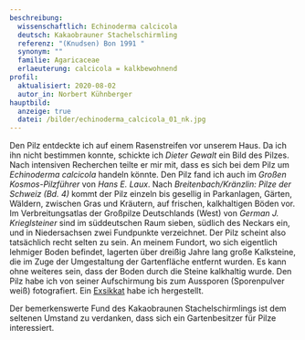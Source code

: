 ```yaml
---
beschreibung:
  wissenschaftlich: Echinoderma calcicola
  deutsch: Kakaobrauner Stachelschirmling
  referenz: "(Knudsen) Bon 1991 "
  synonym: ""
  familie: Agaricaceae
  erlaeuterung: calcicola = kalkbewohnend
profil:
  aktualisiert: 2020-08-02
  autor_in: Norbert Kühnberger
hauptbild:
  anzeige: true
  datei: /bilder/echinoderma_calcicola_01_nk.jpg
---
```

Den Pilz entdeckte ich auf einem Rasenstreifen vor unserem Haus. Da ich ihn nicht bestimmen konnte, schickte ich *Dieter Gewalt* ein Bild des Pilzes. Nach intensiven Recherchen teilte er mir mit, dass es sich bei dem Pilz um *Echinoderma calcicola* handeln könnte. Den Pilz fand ich auch im *Großen Kosmos-Pilzführer* von *Hans E. Laux*. Nach *Breitenbach/Kränzlin: Pilze der Schweiz (Bd. 4)* kommt der Pilz einzeln bis gesellig in Parkanlagen, Gärten, Wäldern, zwischen Gras und Kräutern, auf frischen, kalkhaltigen Böden vor. Im Verbreitungsatlas der Großpilze Deutschlands (West) von *German J. Krieglsteiner* sind im süddeutschen Raum sieben, südlich des Neckars ein, und in Niedersachsen zwei Fundpunkte verzeichnet. Der Pilz scheint also tatsächlich recht selten zu sein. An meinem Fundort, wo sich eigentlich lehmiger Boden befindet, lagerten über dreißig Jahre lang große Kalksteine, die im Zuge der Umgestaltung der Gartenfläche entfernt wurden. Es kann ohne weiteres sein, dass der Boden durch die Steine kalkhaltig wurde. Den Pilz habe ich von seiner Aufschirmung bis zum Aussporen (Sporenpulver weiß) fotografiert. Ein [Exsikkat](Exsikkat "Glossar") habe ich hergestellt.

Der bemerkenswerte Fund des Kakaobraunen Stachelschirmlings ist dem seltenen Umstand zu verdanken, dass sich ein Gartenbesitzer für Pilze interessiert.